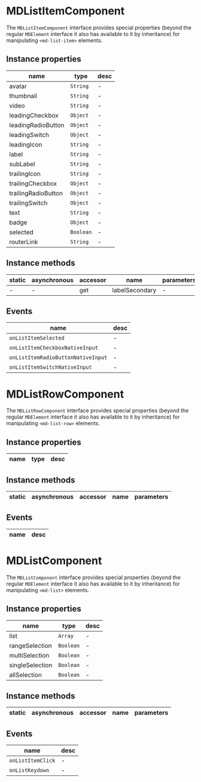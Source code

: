 # MDListItemComponent
The `MDListItemComponent` interface provides special properties (beyond the regular `MDElement` interface it also has available to it by inheritance) for manipulating `<md-list-item>` elements.

## Instance properties

name|type|desc
---|---|---
avatar|`String`|-
thumbnail|`String`|-
video|`String`|-
leadingCheckbox|`Object`|-
leadingRadioButton|`Object`|-
leadingSwitch|`Object`|-
leadingIcon|`String`|-
label|`String`|-
subLabel|`String`|-
trailingIcon|`String`|-
trailingCheckbox|`Object`|-
trailingRadioButton|`Object`|-
trailingSwitch|`Object`|-
text|`String`|-
badge|`Object`|-
selected|`Boolean`|-
routerLink|`String`|-

## Instance methods

static|asynchronous|accessor|name|parameters
---|---|---|---|---
-|-|get |labelSecondary|-

## Events

name|desc
---|---
`onListItemSelected`|-
`onListItemCheckboxNativeInput`|-
`onListItemRadioButtonNativeInput`|-
`onListItemSwitchNativeInput`|-
# MDListRowComponent
The `MDListRowComponent` interface provides special properties (beyond the regular `MDElement` interface it also has available to it by inheritance) for manipulating `<md-list-row>` elements.

## Instance properties

name|type|desc
---|---|---

## Instance methods

static|asynchronous|accessor|name|parameters
---|---|---|---|---

## Events

name|desc
---|---
# MDListComponent
The `MDListComponent` interface provides special properties (beyond the regular `MDElement` interface it also has available to it by inheritance) for manipulating `<md-list>` elements.

## Instance properties

name|type|desc
---|---|---
list|`Array`|-
rangeSelection|`Boolean`|-
multiSelection|`Boolean`|-
singleSelection|`Boolean`|-
allSelection|`Boolean`|-

## Instance methods

static|asynchronous|accessor|name|parameters
---|---|---|---|---

## Events

name|desc
---|---
`onListItemClick`|-
`onListKeydown`|-
